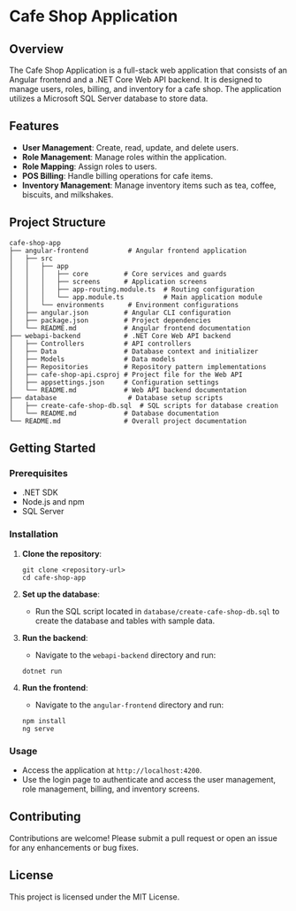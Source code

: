 # Cafe Shop Application

## Overview
The Cafe Shop Application is a full-stack web application that consists of an Angular frontend and a .NET Core Web API backend. It is designed to manage users, roles, billing, and inventory for a cafe shop. The application utilizes a Microsoft SQL Server database to store data.

## Features
- **User Management**: Create, read, update, and delete users.
- **Role Management**: Manage roles within the application.
- **Role Mapping**: Assign roles to users.
- **POS Billing**: Handle billing operations for cafe items.
- **Inventory Management**: Manage inventory items such as tea, coffee, biscuits, and milkshakes.

## Project Structure
```
cafe-shop-app
├── angular-frontend          # Angular frontend application
│   ├── src
│   │   ├── app
│   │   │   ├── core         # Core services and guards
│   │   │   ├── screens      # Application screens
│   │   │   ├── app-routing.module.ts  # Routing configuration
│   │   │   └── app.module.ts          # Main application module
│   │   └── environments      # Environment configurations
│   ├── angular.json         # Angular CLI configuration
│   ├── package.json         # Project dependencies
│   └── README.md            # Angular frontend documentation
├── webapi-backend           # .NET Core Web API backend
│   ├── Controllers          # API controllers
│   ├── Data                 # Database context and initializer
│   ├── Models               # Data models
│   ├── Repositories         # Repository pattern implementations
│   ├── cafe-shop-api.csproj # Project file for the Web API
│   ├── appsettings.json     # Configuration settings
│   └── README.md            # Web API backend documentation
├── database                  # Database setup scripts
│   ├── create-cafe-shop-db.sql  # SQL scripts for database creation
│   └── README.md            # Database documentation
└── README.md                # Overall project documentation
```

## Getting Started

### Prerequisites
- .NET SDK
- Node.js and npm
- SQL Server

### Installation

1. **Clone the repository**:
   ```
   git clone <repository-url>
   cd cafe-shop-app
   ```

2. **Set up the database**:
   - Run the SQL script located in `database/create-cafe-shop-db.sql` to create the database and tables with sample data.

3. **Run the backend**:
   - Navigate to the `webapi-backend` directory and run:
   ```
   dotnet run
   ```

4. **Run the frontend**:
   - Navigate to the `angular-frontend` directory and run:
   ```
   npm install
   ng serve
   ```

### Usage
- Access the application at `http://localhost:4200`.
- Use the login page to authenticate and access the user management, role management, billing, and inventory screens.

## Contributing
Contributions are welcome! Please submit a pull request or open an issue for any enhancements or bug fixes.

## License
This project is licensed under the MIT License.